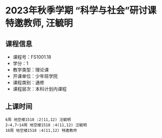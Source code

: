 # 2023年秋季学期 “科学与社会”研讨课 特邀教师, 汪毓明






## 课程信息

- 课程号：FS1001.18
- 学分：1
- 教学类型：理论课
- 开课单位：少年班学院
- 课程类别：通修
- 课程层次：本科计划内课程

## 上课时间

```
6周 地空楼1518 :2(11,12) 汪毓明
2~4,7~14周 地空楼1518 :4(11,12) 汪毓明
16周 地空楼1518 :4(11,12) 特邀教师
```


